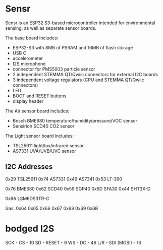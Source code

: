 # Sensr

Sensr is an ESP32 S3-based microcontroller intended for environmental sensing, as well as separate sensor boards.

The base board includes:
- ESP32-S3 with 8MB of PSRAM and 16MB of flash storage
- USB C
- accelerometer
- I2S microphone
- connector for PMS5003 particle sensor
- 2 independent STEMMA QT/Qwiic connectors for external I2C boards
- 3 independent voltage regulators (CPU and STEMMA QT/Qwiic connectors)
- LED
- BOOT and RESET buttons
- display header

The Air sensor board includes:
- Bosch BME680 temperature/humidity/pressure/VOC sensor
- Sensirion SCD40 CO2 sensor

The Light sensor board includes:
- TSL25911 light/lux/infrared sensor
- AS7331 UVA/UVB/UVC sensor


## I2C Addresses

0x29 TSL25911
0x74 AS7331
0x49 AS7341
0x53 LT-390 

0x76 BME680
0x62 SCD40
0x59 SGP40
0x5D SFA30
0x44 SHT3X-D

0x6A LSM6DS3TR-C 

Gas:
0x64
0x65
0x66
0x67
0x68
0x69
0x6B


# bodged I2S
SCK - CS - 10
SD - RESET - 9
WS - DC - 46
L/R - SDI (MOSI) - 16
